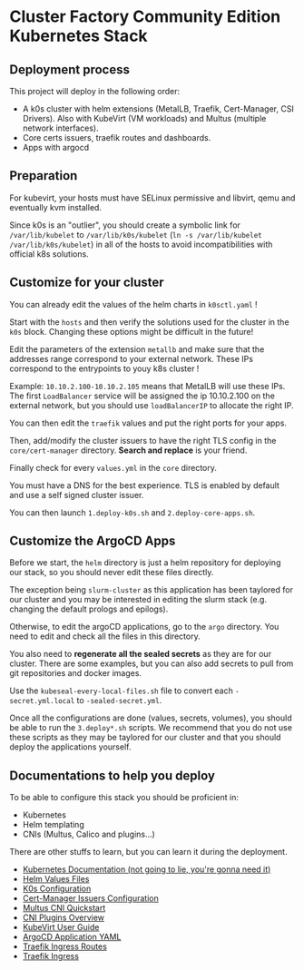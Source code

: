 # Cluster Factory Community Edition Kubernetes Stack

## Deployment process

This project will deploy in the following order:

- A k0s cluster with helm extensions (MetalLB, Traefik, Cert-Manager, CSI Drivers). Also with KubeVirt (VM workloads) and Multus (multiple network interfaces).
- Core certs issuers, traefik routes and dashboards.
- Apps with argocd

## Preparation

For kubevirt, your hosts must have SELinux permissive and libvirt, qemu and eventually kvm installed.

Since k0s is an "outlier", you should create a symbolic link for `/var/lib/kubelet` to `/var/lib/k0s/kubelet` (`ln -s /var/lib/kubelet /var/lib/k0s/kubelet`) in all of the hosts to avoid incompatibilities with official k8s solutions.

## Customize for your cluster

You can already edit the values of the helm charts in `k0sctl.yaml` !

Start with the `hosts` and then verify the solutions used for the cluster in the `k0s` block. Changing these options might be difficult in the future!

Edit the parameters of the extension `metallb` and make sure that the addresses range correspond to your external network. These IPs correspond to the entrypoints to youy k8s cluster !

Example: `10.10.2.100-10.10.2.105` means that MetalLB will use these IPs. The first `LoadBalancer` service will be assigned the ip 10.10.2.100 on the external network, but you should use `loadBalancerIP` to allocate the right IP.

You can then edit the `traefik` values and put the right ports for your apps.

Then, add/modify the cluster issuers to have the right TLS config in the `core/cert-manager` directory. **Search and replace** is your friend.

Finally check for every `values.yml` in the `core` directory.

You must have a DNS for the best experience. TLS is enabled by default and use a self signed cluster issuer.

You can then launch `1.deploy-k0s.sh` and `2.deploy-core-apps.sh`.

## Customize the ArgoCD Apps

Before we start, the `helm` directory is just a helm repository for deploying our stack, so you should never edit these files directly.

The exception being `slurm-cluster` as this application has been taylored for our cluster and you may be interested in editing the slurm stack (e.g. changing the default prologs and epilogs).

Otherwise, to edit the argoCD applications, go to the `argo` directory. You need to edit and check all the files in this directory.

You also need to **regenerate all the sealed secrets** as they are for our cluster. There are some examples, but you can also add secrets to pull from git repositories and docker images.

Use the `kubeseal-every-local-files.sh` file to convert each `-secret.yml.local` to `-sealed-secret.yml`.

Once all the configurations are done (values, secrets, volumes), you should be able to run the `3.deploy*.sh` scripts. We recommend that you do not use these scripts as they may be taylored for our cluster and that you should deploy the applications yourself.

## Documentations to help you deploy

To be able to configure this stack you should be proficient in:

- Kubernetes
- Helm templating
- CNIs (Multus, Calico and plugins...)

There are other stuffs to learn, but you can learn it during the deployment.

- [Kubernetes Documentation (not going to lie, you're gonna need it)](https://kubernetes.io/docs/concepts/)
- [Helm Values Files](https://helm.sh/docs/chart_template_guide/values_files/)
- [K0s Configuration](https://docs.k0sproject.io/v1.23.5+k0s.0/configuration/)
- [Cert-Manager Issuers Configuration](https://cert-manager.io/docs/configuration/)
- [Multus CNI Quickstart](https://github.com/k8snetworkplumbingwg/multus-cni/blob/master/docs/quickstart.md)
- [CNI Plugins Overview](https://www.cni.dev/plugins/current/)
- [KubeVirt User Guide](https://kubevirt.io/user-guide/)
- [ArgoCD Application YAML](https://github.com/argoproj/argo-cd/blob/master/docs/operator-manual/application.yaml)
- [Traefik Ingress Routes](https://doc.traefik.io/traefik/routing/providers/kubernetes-crd/)
- [Traefik Ingress](https://doc.traefik.io/traefik/routing/providers/kubernetes-ingress/)
